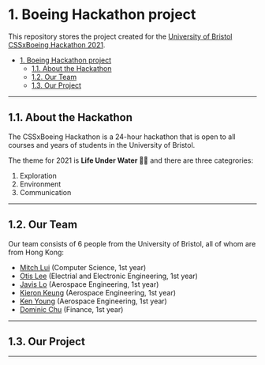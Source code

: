 # 1. Boeing Hackathon project

This repository stores the project created for the [University of Bristol CSSxBoeing Hackathon 2021][1].

- [1. Boeing Hackathon project](#1-boeing-hackathon-project)
  - [1.1. About the Hackathon](#11-about-the-hackathon)
  - [1.2. Our Team](#12-our-team)
  - [1.3. Our Project](#13-our-project)

---

## 1.1. About the Hackathon

The CSSxBoeing Hackathon is a 24-hour hackathon that is open to all courses and years of students in the University of Bristol. 

The theme for 2021 is **Life Under Water 🌊🌱** and there are three categrories:

1. Exploration
2. Environment
3. Communication

---

## 1.2. Our Team

Our team consists of 6 people from the University of Bristol, all of whom are from Hong Kong:

- [Mitch Lui][2] (Computer Science, 1st year)
- [Otis Lee][3] (Electrial and Electronic Engineering, 1st year)
- [Javis Lo][4] (Aerospace Engineering, 1st year)
- [Kieron Keung][5] (Aerospace Engineering, 1st year)
- [Ken Young][6] (Aerospace Engineering, 1st year)
- [Dominic Chu][7] (Finance, 1st year)

---

## 1.3. Our Project



---

[1]: https://cssbristol.co.uk/events/2021-03-20_boeing_hackathon/
[2]: https://www.linkedin.com/in/mitchlui/
[3]: https://www.linkedin.com/in/otis-lee-9154a91ba/
[4]: https://www.linkedin.com/in/yat-chung-javis-lo-807611200/
[5]: https://www.linkedin.com/in/kieron-keung-2146581b6/
[6]: https://www.linkedin.com/in/ken-y-6b6379142/
[7]: https://www.linkedin.com/in/dominic-chu-544966178/
